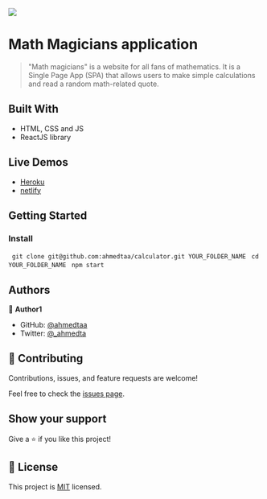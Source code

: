 ![](https://img.shields.io/badge/Microverse-blueviolet)

# Math Magicians application

> "Math magicians" is a website for all fans of mathematics. It is a Single Page App (SPA) that allows users to make simple calculations and read a random math-related quote.

## Built With

- HTML, CSS and JS
- ReactJS library

## Live Demos

- [ Heroku](https://math1998-magic.herokuapp.com/)
- [ netlify](https://serene-shirley-e273bc.netlify.app/)

## Getting Started

### Install

` git clone git@github.com:ahmedtaa/calculator.git YOUR_FOLDER_NAME`
` cd YOUR_FOLDER_NAME`
` npm start`

## Authors

👤 **Author1**

- GitHub: [@ahmedtaa](https://github.com/ahmedta)
- Twitter: [@\_ahmedta](https://twitter.com/_ahmedta)

## 🤝 Contributing

Contributions, issues, and feature requests are welcome!

Feel free to check the [issues page](../../issues/).

## Show your support

Give a ⭐️ if you like this project!

## 📝 License

This project is [MIT](./MIT.md) licensed.
